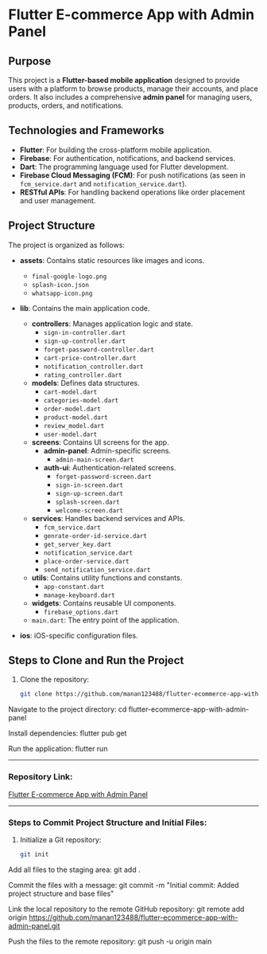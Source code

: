 # Flutter E-commerce App with Admin Panel

## Purpose
This project is a **Flutter-based mobile application** designed to provide users with a platform to browse products, manage their accounts, and place orders. It also includes a comprehensive **admin panel** for managing users, products, orders, and notifications.

## Technologies and Frameworks
- **Flutter**: For building the cross-platform mobile application.
- **Firebase**: For authentication, notifications, and backend services.
- **Dart**: The programming language used for Flutter development.
- **Firebase Cloud Messaging (FCM)**: For push notifications (as seen in `fcm_service.dart` and `notification_service.dart`).
- **RESTful APIs**: For handling backend operations like order placement and user management.

## Project Structure
The project is organized as follows:

- **assets**: Contains static resources like images and icons.
    - `final-google-logo.png`
    - `splash-icon.json`
    - `whatsapp-icon.png`

- **lib**: Contains the main application code.
    - **controllers**: Manages application logic and state.
        - `sign-in-controller.dart`
        - `sign-up-controller.dart`
        - `forget-password-controller.dart`
        - `cart-price-controller.dart`
        - `notification_controller.dart`
        - `rating_controller.dart`
    - **models**: Defines data structures.
        - `cart-model.dart`
        - `categories-model.dart`
        - `order-model.dart`
        - `product-model.dart`
        - `review_model.dart`
        - `user-model.dart`
    - **screens**: Contains UI screens for the app.
        - **admin-panel**: Admin-specific screens.
            - `admin-main-screen.dart`
        - **auth-ui**: Authentication-related screens.
            - `forget-password-screen.dart`
            - `sign-in-screen.dart`
            - `sign-up-screen.dart`
            - `splash-screen.dart`
            - `welcome-screen.dart`
    - **services**: Handles backend services and APIs.
        - `fcm_service.dart`
        - `genrate-order-id-service.dart`
        - `get_server_key.dart`
        - `notification_service.dart`
        - `place-order-service.dart`
        - `send_notification_service.dart`
    - **utils**: Contains utility functions and constants.
        - `app-constant.dart`
        - `manage-keyboard.dart`
    - **widgets**: Contains reusable UI components.
        - `firebase_options.dart`
    - `main.dart`: The entry point of the application.

- **ios**: iOS-specific configuration files.

## Steps to Clone and Run the Project
1. Clone the repository:
   ```bash
   git clone https://github.com/manan123488/flutter-ecommerce-app-with-admin-panel.git


Navigate to the project directory:
cd flutter-ecommerce-app-with-admin-panel

Install dependencies:
flutter pub get

Run the application:
flutter run




---

### **Repository Link:**
[Flutter E-commerce App with Admin Panel](https://github.com/manan123488/flutter-ecommerce-app-with-admin-panel)

---

### **Steps to Commit Project Structure and Initial Files:**
1. Initialize a Git repository:
   ```bash
   git init

Add all files to the staging area:
git add .

Commit the files with a message:
git commit -m "Initial commit: Added project structure and base files"

Link the local repository to the remote GitHub repository:
git remote add origin https://github.com/manan123488/flutter-ecommerce-app-with-admin-panel.git


Push the files to the remote repository:
git push -u origin main
